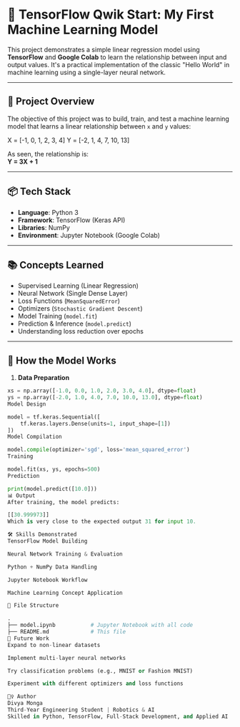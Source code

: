 # 🧠 TensorFlow Qwik Start: My First Machine Learning Model

This project demonstrates a simple linear regression model using **TensorFlow** and **Google Colab** to learn the relationship between input and output values. It's a practical implementation of the classic "Hello World" in machine learning using a single-layer neural network.

---

## 🚀 Project Overview

The objective of this project was to build, train, and test a machine learning model that learns a linear relationship between `x` and `y` values:

X = [-1, 0, 1, 2, 3, 4]
Y = [-2, 1, 4, 7, 10, 13]


As seen, the relationship is:  
**Y = 3X + 1**

---

## 📦 Tech Stack

- **Language**: Python 3  
- **Framework**: TensorFlow (Keras API)  
- **Libraries**: NumPy  
- **Environment**: Jupyter Notebook (Google Colab)

---

## 📚 Concepts Learned

- Supervised Learning (Linear Regression)
- Neural Network (Single Dense Layer)
- Loss Functions (`MeanSquaredError`)
- Optimizers (`Stochastic Gradient Descent`)
- Model Training (`model.fit`)
- Prediction & Inference (`model.predict`)
- Understanding loss reduction over epochs

---

## 🧪 How the Model Works

1. **Data Preparation**
```python
xs = np.array([-1.0, 0.0, 1.0, 2.0, 3.0, 4.0], dtype=float)
ys = np.array([-2.0, 1.0, 4.0, 7.0, 10.0, 13.0], dtype=float)
Model Design

model = tf.keras.Sequential([
    tf.keras.layers.Dense(units=1, input_shape=[1])
])
Model Compilation

model.compile(optimizer='sgd', loss='mean_squared_error')
Training

model.fit(xs, ys, epochs=500)
Prediction

print(model.predict([10.0]))
📊 Output
After training, the model predicts:

[[30.999973]]
Which is very close to the expected output 31 for input 10.

🛠 Skills Demonstrated
TensorFlow Model Building

Neural Network Training & Evaluation

Python + NumPy Data Handling

Jupyter Notebook Workflow

Machine Learning Concept Application

📁 File Structure

.
├── model.ipynb           # Jupyter Notebook with all code
├── README.md             # This file
🧠 Future Work
Expand to non-linear datasets

Implement multi-layer neural networks

Try classification problems (e.g., MNIST or Fashion MNIST)

Experiment with different optimizers and loss functions

🙋‍♀️ Author
Divya Monga
Third-Year Engineering Student | Robotics & AI
Skilled in Python, TensorFlow, Full-Stack Development, and Applied AI

